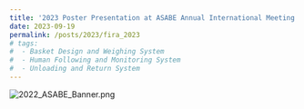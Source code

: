 ```yaml
---
title: '2023 Poster Presentation at ASABE Annual International Meeting'
date: 2023-09-19
permalink: /posts/2023/fira_2023
# tags:
#  - Basket Design and Weighing System
#  - Human Following and Monitoring System
#  - Unloading and Return System
---
```


<img src="2023/FIRA_2023/FIRA_2023_Poster.png"
     alt="2022_ASABE_Banner.png"
     style="float: left; margin-bottom: 10px;" />


